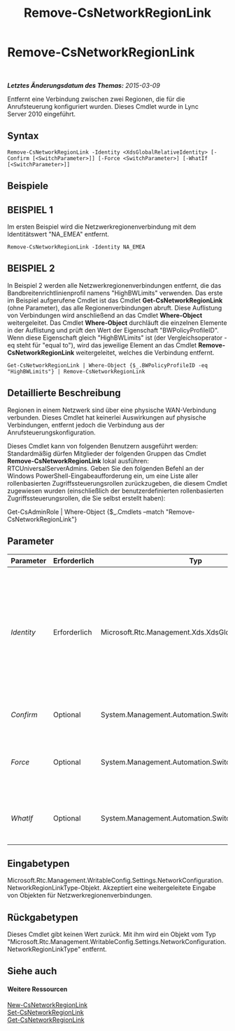 ﻿---
title: Remove-CsNetworkRegionLink
TOCTitle: Remove-CsNetworkRegionLink
ms:assetid: f26cde90-e789-44a7-a304-695c85e64403
ms:mtpsurl: https://technet.microsoft.com/de-de/library/Gg413012(v=OCS.15)
ms:contentKeyID: 49295873
ms.date: 05/19/2016
mtps_version: v=OCS.15
ms.translationtype: HT
---

# Remove-CsNetworkRegionLink

 

_**Letztes Änderungsdatum des Themas:** 2015-03-09_

Entfernt eine Verbindung zwischen zwei Regionen, die für die Anrufsteuerung konfiguriert wurden. Dieses Cmdlet wurde in Lync Server 2010 eingeführt.

## Syntax

    Remove-CsNetworkRegionLink -Identity <XdsGlobalRelativeIdentity> [-Confirm [<SwitchParameter>]] [-Force <SwitchParameter>] [-WhatIf [<SwitchParameter>]]

## Beispiele

## BEISPIEL 1

Im ersten Beispiel wird die Netzwerkregionenverbindung mit dem Identitätswert "NA\_EMEA" entfernt.

    Remove-CsNetworkRegionLink -Identity NA_EMEA

## BEISPIEL 2

In Beispiel 2 werden alle Netzwerkregionenverbindungen entfernt, die das Bandbreitenrichtlinienprofil namens "HighBWLimits" verwenden. Das erste im Beispiel aufgerufene Cmdlet ist das Cmdlet **Get-CsNetworkRegionLink** (ohne Parameter), das alle Regionenverbindungen abruft. Diese Auflistung von Verbindungen wird anschließend an das Cmdlet **Where-Object** weitergeleitet. Das Cmdlet **Where-Object** durchläuft die einzelnen Elemente in der Auflistung und prüft den Wert der Eigenschaft "BWPolicyProfileID". Wenn diese Eigenschaft gleich "HighBWLimits" ist (der Vergleichsoperator -eq steht für "equal to"), wird das jeweilige Element an das Cmdlet **Remove-CsNetworkRegionLink** weitergeleitet, welches die Verbindung entfernt.

    Get-CsNetworkRegionLink | Where-Object {$_.BWPolicyProfileID -eq "HighBWLimits"} | Remove-CsNetworkRegionLink

## Detaillierte Beschreibung

Regionen in einem Netzwerk sind über eine physische WAN-Verbindung verbunden. Dieses Cmdlet hat keinerlei Auswirkungen auf physische Verbindungen, entfernt jedoch die Verbindung aus der Anrufsteuerungskonfiguration.

Dieses Cmdlet kann von folgenden Benutzern ausgeführt werden: Standardmäßig dürfen Mitglieder der folgenden Gruppen das Cmdlet **Remove-CsNetworkRegionLink** lokal ausführen: RTCUniversalServerAdmins. Geben Sie den folgenden Befehl an der Windows PowerShell-Eingabeaufforderung ein, um eine Liste aller rollenbasierten Zugriffssteuerungsrollen zurückzugeben, die diesem Cmdlet zugewiesen wurden (einschließlich der benutzerdefinierten rollenbasierten Zugriffssteuerungsrollen, die Sie selbst erstellt haben):

Get-CsAdminRole | Where-Object {$\_.Cmdlets –match "Remove-CsNetworkRegionLink"}

## Parameter


<table>
<colgroup>
<col style="width: 25%" />
<col style="width: 25%" />
<col style="width: 25%" />
<col style="width: 25%" />
</colgroup>
<thead>
<tr class="header">
<th>Parameter</th>
<th>Erforderlich</th>
<th>Typ</th>
<th>Beschreibung</th>
</tr>
</thead>
<tbody>
<tr class="odd">
<td><p><em>Identity</em></p></td>
<td><p>Erforderlich</p></td>
<td><p>Microsoft.Rtc.Management.Xds.XdsGlobalRelativeIdentity</p></td>
<td><p>Die eindeutige ID der Netzwerkregionenverbindung, die entfernt werden soll. Netzwerkregionenverbindungen werden ausschließlich global erstellt, sodass mit dieser ID kein Gültigkeitsbereich festgelegt werden muss. Stattdessen ist eine Zeichenfolge enthalten, die den eindeutigen Namen zur Identifizierung dieser Verbindung darstellt.</p></td>
</tr>
<tr class="even">
<td><p><em>Confirm</em></p></td>
<td><p>Optional</p></td>
<td><p>System.Management.Automation.SwitchParameter</p></td>
<td><p>Fordert Sie vor der Ausführung des Befehls zum Bestätigen auf.</p></td>
</tr>
<tr class="odd">
<td><p><em>Force</em></p></td>
<td><p>Optional</p></td>
<td><p>System.Management.Automation.SwitchParameter</p></td>
<td><p>Unterdrückt alle Bestätigungsaufforderungen, die andernfalls vor der Durchführung von Änderungen angezeigt würden.</p></td>
</tr>
<tr class="even">
<td><p><em>WhatIf</em></p></td>
<td><p>Optional</p></td>
<td><p>System.Management.Automation.SwitchParameter</p></td>
<td><p>Beschreibt die Auswirkungen einer Ausführung des Befehls, ohne den Befehl tatsächlich auszuführen.</p></td>
</tr>
</tbody>
</table>


## Eingabetypen

Microsoft.Rtc.Management.WritableConfig.Settings.NetworkConfiguration.NetworkRegionLinkType-Objekt. Akzeptiert eine weitergeleitete Eingabe von Objekten für Netzwerkregionenverbindungen.

## Rückgabetypen

Dieses Cmdlet gibt keinen Wert zurück. Mit ihm wird ein Objekt vom Typ "Microsoft.Rtc.Management.WritableConfig.Settings.NetworkConfiguration.NetworkRegionLinkType" entfernt.

## Siehe auch

#### Weitere Ressourcen

[New-CsNetworkRegionLink](new-csnetworkregionlink.md)  
[Set-CsNetworkRegionLink](set-csnetworkregionlink.md)  
[Get-CsNetworkRegionLink](get-csnetworkregionlink.md)

